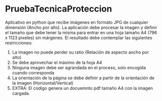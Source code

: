 # PruebaTecnicaProteccion
Aplicativo en python que recibe imágenes en formato JPG de cualquier dimensión (Ancho por alto). La aplicación
debe procesar la imagen y definir el tamaño que debe tener la misma para entrar en una hoja tamaño A4 (796 x 1123 pixeles)
sin márgenes. El resultado debe contemplar las siguientes restricciones:
1. La imagen no puede perder su ratio (Relación de aspecto ancho por alto)
2. Se debe aprovechar el máximo de la hoja A4
3. Ninguna imagen debe ser agrandada en el proceso, solo encogida cuando corresponda
4. La orientación de la página se debe definir a partir de la orientación de la imagen (Horizontal/Vertical)
5. EXTRA: El codigo genera un docuemnto pdf tamaño A4 con la imagen cargada.
